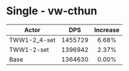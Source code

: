 # Single - vw-cthun
| Actor | DPS | Increase |
|---|:---:|:---:|
|TWW1-2_4-set|1455729|6.68%|
|TWW1-2-set|1396942|2.37%|
|Base|1364630|0.00%|
